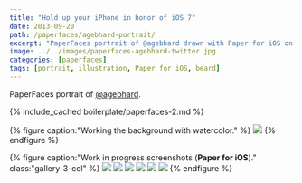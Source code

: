 ```yaml
---
title: "Hold up your iPhone in honor of iOS 7"
date: 2013-09-20
path: /paperfaces/agebhard-portrait/
excerpt: "PaperFaces portrait of @agebhard drawn with Paper for iOS on an iPad."
image: ../../images/paperfaces-agebhard-twitter.jpg
categories: [paperfaces]
tags: [portrait, illustration, Paper for iOS, beard]
---
```


PaperFaces portrait of <a href="https://twitter.com/agebhard">@agebhard</a>.

{% include_cached boilerplate/paperfaces-2.md %}

{% figure caption:"Working the background with watercolor." %}
[![](../../images/paperfaces-agebhard-process-1-750.jpg)](../../images/paperfaces-agebhard-process-1-lg.jpg)
{% endfigure %}

{% figure caption:"Work in progress screenshots (**Paper for iOS**)." class:"gallery-3-col" %}
[![](../../images/paperfaces-agebhard-process-2-600.jpg)](../../images/paperfaces-agebhard-process-2-lg.jpg)
[![](../../images/paperfaces-agebhard-process-3-600.jpg)](../../images/paperfaces-agebhard-process-3-lg.jpg)
[![](../../images/paperfaces-agebhard-process-4-600.jpg)](../../images/paperfaces-agebhard-process-4-lg.jpg)
[![](../../images/paperfaces-agebhard-process-5-600.jpg)](../../images/paperfaces-agebhard-process-5-lg.jpg)
[![](../../images/paperfaces-agebhard-process-6-600.jpg)](../../images/paperfaces-agebhard-process-6-lg.jpg)
[![](../../images/paperfaces-agebhard-process-7-600.jpg)](../../images/paperfaces-agebhard-process-7-lg.jpg)
{% endfigure %}
